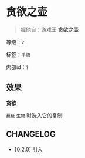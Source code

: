 # 贪欲之壶

> 捏他自：游戏王 [贪欲之壶](https://zh.moegirl.org.cn/zh-hans/%E8%B4%AA%E6%AC%B2%E4%B9%8B%E5%A3%B6)

等级：`2`

标签：`手牌`

内部id：`?`

## 效果

**贪欲**

`蔓延` `生物` 时洗入它的复制

## CHANGELOG

- [0.2.0] 引入
